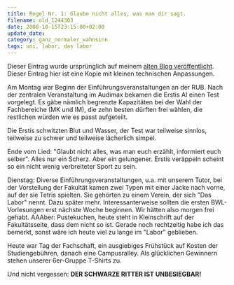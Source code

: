 ```yaml
---
title: Regel Nr. 1: Glaube nicht alles, was man dir sagt.
filename: old_1244303
date: 2008-10-15T23:15:00+02:00
update_date:
category: ganz_normaler_wahnsinn
tags: uni, labor, das labor
---
```

Dieser Eintrag wurde ursprünglich auf meinem [alten Blog veröffentlicht](https://stu.blogger.de/stories/1244303/). Dieser Eintrag hier ist eine Kopie mit kleinen technischen Anpassungen.

Am Montag war Beginn der Einführungsveranstaltungen an der RUB. Nach der zentralen Veranstaltung im Audimax bekamen die Erstis AI einen Test vorgelegt. Es gäbe nämlich begrenzte Kapazitäten bei der Wahl der Fachbereiche (MK und IM), die zehn besten dürften frei wählen, die restlichen würden wie es passt aufgeteilt.

Die Erstis schwitzten Blut und Wasser, der Test war teilweise sinnlos, teilweise zu schwer und teilweise lächerlich simpel.

Ende vom Lied: "Glaubt nicht alles, was man euch erzählt, informiert euch selber". Alles nur ein Scherz. Aber ein gelungener. Erstis veräppeln scheint so ein nicht wenig verbreiteter Sport zu sein.

Dienstag: Diverse Einführungsveranstaltungen, u.a. mit unserem Tutor, bei der Vorstellung der Fakultät kamen zwei Typen mit einer Jacke nach vorne, auf der sie Tetris spielten. Sie gehörten zu einem Verein, der sich "Das Labor" nennt. Dazu später mehr. Interessanterweise sollten die ersten BWL-Vorlesungen erst nächste Woche beginnen. Wir hätten also morgen frei gehabt. AAAber: Pustekuchen, heute steht in Kleinschrift auf der Fakultätsseite, dass dem nicht so ist. Gerade noch rechtzeitig habe ich das bemerkt, sonst wäre ich heute viel zu lange im "Labor" geblieben.

Heute war Tag der Fachschaft, ein ausgiebiges Frühstück auf Kosten der Studiengebühren, danach eine Campusralley. Als glücklichen Gewinnern stehen unserer 6er-Gruppe T-Shirts zu.

Und nicht vergessen:
**DER SCHWARZE RITTER IST UNBESIEGBAR!**
